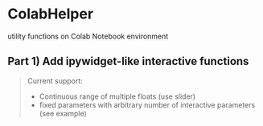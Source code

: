 # ColabHelper
utility functions on Colab Notebook environment

## Part 1) Add ipywidget-like interactive functions
>  Current support: 
>* Continuous range of multiple floats (use slider)
>* fixed parameters with arbitrary number of interactive parameters (see example)
